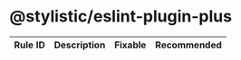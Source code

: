 <!--
/* GENERATED, DO NOT EDIT DIRECTLY */
-->

# @stylistic/eslint-plugin-plus

| Rule ID | Description | Fixable | Recommended |
| --- | --- | --- | --- |
